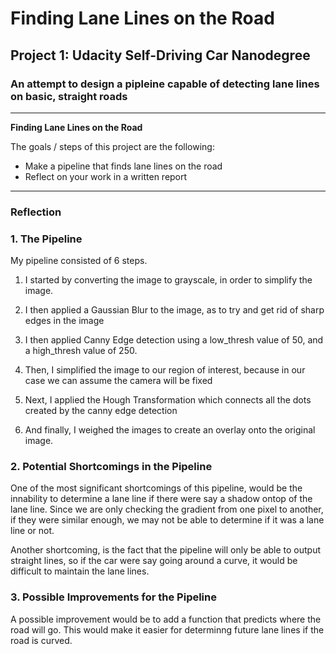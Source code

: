# **Finding Lane Lines on the Road** 

## Project 1: Udacity Self-Driving Car Nanodegree

### An attempt to design a pipleine capable of detecting lane lines on basic, straight roads

---

**Finding Lane Lines on the Road**

The goals / steps of this project are the following:
* Make a pipeline that finds lane lines on the road
* Reflect on your work in a written report


[//]: # (Image References)

[image1]: ./examples/grayscale.jpg "Grayscale"

---

### Reflection

### 1. The Pipeline

My pipeline consisted of 6 steps.

1) I started by converting the image to grayscale, in order to simplify the image.

2) I then applied a Gaussian Blur to the image, as to try and get rid of sharp edges in the image

3) I then applied Canny Edge detection using a low_thresh value of 50, and a high_thresh value of 250.

4) Then, I simplified the image to our region of interest, because in our case we can assume the camera will be fixed

5) Next, I applied the Hough Transformation which connects all the dots created by the canny edge detection

6) And finally, I weighed the images to create an overlay onto the original image.


### 2. Potential Shortcomings in the Pipeline


One of the most significant shortcomings of this pipeline, would be the innability to determine a lane line if there were say a
shadow ontop of the lane line. Since we are only checking the gradient from one pixel to another, if they were similar enough, 
we may not be able to determine if it was a lane line or not.

Another shortcoming, is the fact that the pipeline will only be able to output straight lines, so if the car were say going around a curve, it would be difficult to maintain the lane lines.


### 3. Possible Improvements for the Pipeline

A possible improvement would be to add a function that predicts where the road will go. This would make it easier for determinng future lane lines if the road is curved. 
